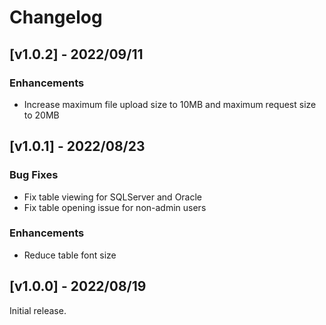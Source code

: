 # Changelog
## [v1.0.2] - 2022/09/11
### Enhancements
- Increase maximum file upload size to 10MB and maximum request size to 20MB

## [v1.0.1] - 2022/08/23
### Bug Fixes
- Fix table viewing for SQLServer and Oracle
- Fix table opening issue for non-admin users

### Enhancements
- Reduce table font size

## [v1.0.0] - 2022/08/19
Initial release.